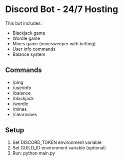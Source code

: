 ﻿# Discord Bot - 24/7 Hosting

This bot includes:
- Blackjack game
- Wordle game
- Mines game (minesweeper with betting)
- User info commands
- Balance system

## Commands
- /ping
- /userinfo
- /balance
- /blackjack
- /wordle
- /mines
- /clearmines

## Setup
1. Set DISCORD_TOKEN environment variable
2. Set GUILD_ID environment variable (optional)
3. Run: python main.py
